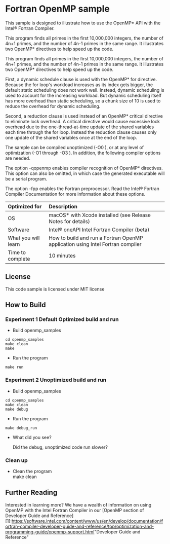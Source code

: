 # Fortran OpenMP sample
This sample is designed to illustrate how to use 
the OpenMP* API with the Intel® Fortran Compiler.

This program finds all primes in the first 10,000,000 integers, 
the number of 4n+1 primes, and the number of 4n-1 primes in the same range. 
It illustrates two OpenMP* directives to help speed up the code.


This program finds all primes in the first 10,000,000 integers, the number of 4n+1 primes, 
and the number of 4n-1 primes in the same range. It illustrates two OpenMP* directives 
to help speed up the code.

First, a dynamic schedule clause is used with the OpenMP* for directive. 
Because the for loop's workload increases as its index gets bigger, 
the default static scheduling does not work well. Instead, dynamic scheduling 
is used to account for the increasing workload. 
But dynamic scheduling itself has more overhead than static scheduling, 
so a chunk size of 10 is used to reduce the overhead for dynamic scheduling.

Second, a reduction clause is used instead of an OpenMP* critical directive 
to eliminate lock overhead. A critical directive would cause excessive lock overhead 
due to the one-thread-at-time update of the shared variables each time through the for loop. 
Instead the reduction clause causes only one update of the shared variables once at the end of the loop.

The sample can be compiled unoptimized (-O0 ), or at any level of 
optimization (-O1 through -O3 ). In addition, the following compiler options are needed.

The option -qopenmp enables compiler recognition of OpenMP* directives. 
This option can also be omitted, in which case the generated executable will be a serial program.

The option -fpp enables the Fortran preprocessor.
Read the Intel® Fortran Compiler Documentation for more information about these options.
  
| Optimized for                     | Description
|:---                               |:---
| OS                                | macOS* with Xcode installed (see Release Notes for details)
| Software                          | Intel&reg; oneAPI Intel Fortran Compiler (beta)
| What you will learn               | How to build and run a Fortran OpenMP application using Intel Fortran compiler
| Time to complete                  | 10 minutes


## License  
This code sample is licensed under MIT license  

## How to Build  

### Experiment 1 Default Optimized build and run 
   * Build openmp_samples 

    cd openmp_samples 
    make clean
    make

   * Run the program

    make run  

### Experiment 2 Unoptimized build and run
   * Build openmp_samples

    cd openmp_samples 
    make clean 
    make debug

   * Run the program

    make debug_run

   * What did you see?

     Did the debug, unoptimized code run slower? 


### Clean up 
   * Clean the program  
    make clean

## Further Reading
Interested in learning more?  We have a wealth of information 
on using OpenMP with the Intel Fortran Compiler in our 
[OpenMP section of Developer Guide and Reference][1]:<https://software.intel.com/content/www/us/en/develop/documentation/fortran-compiler-developer-guide-and-reference/top/optimization-and-programming-guide/openmp-support.html>"Developer Guide and Reference"
